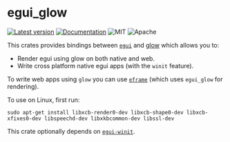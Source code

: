 # egui_glow

[![Latest version](https://img.shields.io/crates/v/egui_glow.svg)](https://crates.io/crates/egui_glow)
[![Documentation](https://docs.rs/egui_glow/badge.svg)](https://docs.rs/egui_glow)
![MIT](https://img.shields.io/badge/license-MIT-blue.svg)
![Apache](https://img.shields.io/badge/license-Apache-blue.svg)

This crates provides bindings between [`egui`](https://github.com/emilk/egui) and [glow](https://crates.io/crates/glow) which allows you to:
* Render egui using glow on both native and web.
* Write cross platform native egui apps (with the `winit` feature).

To write web apps using `glow` you can use [`eframe`](https://github.com/emilk/egui/tree/master/crates/eframe) (which uses `egui_glow` for rendering).

To use on Linux, first run:

```
sudo apt-get install libxcb-render0-dev libxcb-shape0-dev libxcb-xfixes0-dev libspeechd-dev libxkbcommon-dev libssl-dev
```

This crate optionally depends on [`egui-winit`](https://github.com/emilk/egui/tree/master/crates/egui-winit).
